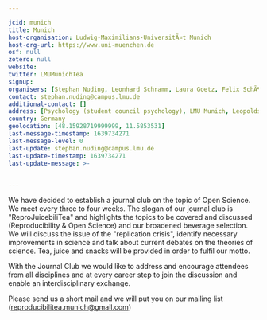 ```yaml
---

jcid: munich
title: Munich
host-organisation: Ludwig-Maximilians-UniversitÃ¤t Munich
host-org-url: https://www.uni-muenchen.de
osf: null
zotero: null
website: 
twitter: LMUMunichTea
signup: 
organisers: [Stephan Nuding, Leonhard Schramm, Laura Goetz, Felix SchÃ¶nbrodt]]
contact: stephan.nuding@campus.lmu.de
additional-contact: []
address: [Psychology (student council psychology), LMU Munich, LeopoldstraÃe 13 (Briefkasten Nr. 7), 80802 Munich, Bavaria]
country: Germany
geolocation: [48.15928719999999, 11.5853531]
last-message-timestamp: 1639734271
last-message-level: 0
last-update: stephan.nuding@campus.lmu.de
last-update-timestamp: 1639734271
last-update-message: >-
  

---
```


We have decided to establish a journal club on the topic of Open Science. We meet every three to four weeks. The slogan of our journal club is "ReproJuicebiliTea"
and highlights the topics to be covered and discussed (Reproducibility & Open Science) and our broadened beverage selection.
We will discuss the issue of the "replication crisis", identify necessary improvements
in science and talk about current debates on the theories of science. Tea, juice and snacks will be provided in order to fulfil our motto.

With the Journal Club we would like to address and encourage attendees from all disciplines and at every career step to join the discussion and enable an interdisciplinary exchange. 

Please send us a short mail and we will put you on our mailing list (reproducibilitea.munich@gmail.com)
